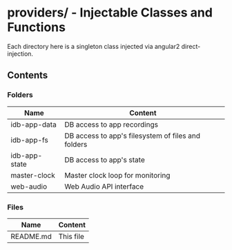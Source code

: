 # providers/ - Injectable Classes and Functions

Each directory here is a singleton class injected via angular2 direct-injection.

## Contents

### Folders

| Name          | Content                                            |
|---------------|----------------------------------------------------|
| idb-app-data  | DB access to app recordings                        |
| idb-app-fs    | DB access to app's filesystem of files and folders |
| idb-app-state | DB access to app's state                           |
| master-clock  | Master clock loop for monitoring                   |
| web-audio     | Web Audio API interface                            |

### Files

| Name      | Content   |
|-----------|-----------|
| README.md | This file |
